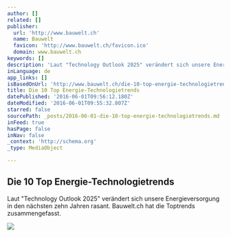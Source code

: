 ```yaml
---
author: []
related: []
publisher:
  url: 'http://www.bauwelt.ch'
  name: Bauwelt
  favicon: 'http://www.bauwelt.ch/favicon.ico'
  domain: www.bauwelt.ch
keywords: []
description: 'Laut "Technology Outlook 2025" verändert sich unsere Energieversorgung in den nächsten zehn Jahren rasant. Bauwelt.ch hat die Toptrends zusammengefasst.'
inLanguage: de
app_links: []
isBasedOnUrl: 'http://www.bauwelt.ch/die-10-top-energie-technologietrends?utm_source=newsletter&utm_medium=email&utm_campaign=2016-06-01'
title: Die 10 Top Energie-Technologietrends
datePublished: '2016-06-01T09:56:12.180Z'
dateModified: '2016-06-01T09:55:32.807Z'
starred: false
sourcePath: _posts/2016-06-01-die-10-top-energie-technologietrends.md
inFeed: true
hasPage: false
inNav: false
_context: 'http://schema.org'
_type: MediaObject

---
```

<article style=""><h1>Die 10 Top Energie-Technologietrends</h1><p>Laut "Technology Outlook 2025" verändert sich unsere Energieversorgung in den nächsten zehn Jahren rasant. Bauwelt.ch hat die Toptrends zusammengefasst.</p><img src="http://www.bauwelt.ch/sites/default/files/styles/simplecropnews/public/734021_original_r_k_by_gord.jpg?itok=9ljisnLD" /></article>